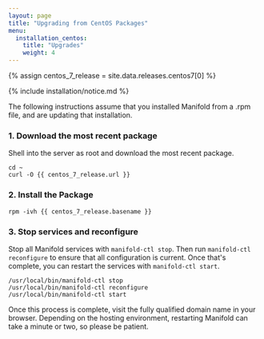 ```yaml
---
layout: page
title: "Upgrading from CentOS Packages"
menu:
  installation_centos:
    title: "Upgrades"
    weight: 4
---
```


{% assign centos_7_release = site.data.releases.centos7[0] %}

{% include installation/notice.md %}

The following instructions assume that you installed Manifold from a .rpm file, and are updating that installation.

### 1. Download the most recent package

Shell into the server as root and download the most recent package.

``` shell
cd ~
curl -O {{ centos_7_release.url }}
```

### 2. Install the Package

``` shell
rpm -ivh {{ centos_7_release.basename }}
```

### 3. Stop services and reconfigure

Stop all Manifold services with `manifold-ctl stop`. Then run `manifold-ctl reconfigure` to ensure that all configuration is current. Once that's complete, you can restart the services with `manifold-ctl start`.

``` shell
/usr/local/bin/manifold-ctl stop
/usr/local/bin/manifold-ctl reconfigure
/usr/local/bin/manifold-ctl start
```

Once this process is complete, visit the fully qualified domain name in your browser. Depending on the hosting environment, restarting Manifold can take a minute or two, so please be patient.
